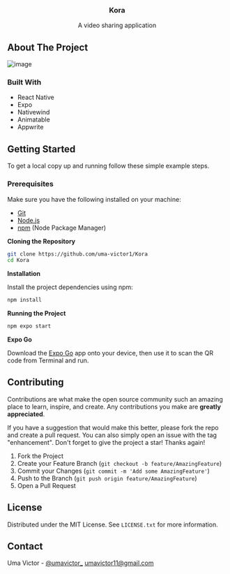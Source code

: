 <!-- Improved compatibility of back to top link: See: https://github.com/othneildrew/Best-README-Template/pull/73 -->

<br />
<div align="center">

<h3 align="center">Kora</h3>

  <p align="center">
    A video sharing application

  </p>
</div>

<!-- ABOUT THE PROJECT -->

## About The Project

![image](https://i.imgur.com/4Lrm8Dx.png)

### Built With

- React Native
- Expo
- Nativewind
- Animatable
- Appwrite

<!-- GETTING STARTED -->

## Getting Started

To get a local copy up and running follow these simple example steps.

### Prerequisites

Make sure you have the following installed on your machine:

- [Git](https://git-scm.com/)
- [Node.js](https://nodejs.org/en)
- [npm](https://www.npmjs.com/) (Node Package Manager)

**Cloning the Repository**

```bash
git clone https://github.com/uma-victor1/Kora
cd Kora
```

**Installation**

Install the project dependencies using npm:

```bash
npm install
```

**Running the Project**

```bash
npm expo start
```

**Expo Go**

Download the [Expo Go](https://expo.dev/go) app onto your device, then use it to scan the QR code from Terminal and run.

<!-- CONTRIBUTING -->

## Contributing

Contributions are what make the open source community such an amazing place to learn, inspire, and create. Any contributions you make are **greatly appreciated**.

If you have a suggestion that would make this better, please fork the repo and create a pull request. You can also simply open an issue with the tag "enhancement".
Don't forget to give the project a star! Thanks again!

1. Fork the Project
2. Create your Feature Branch (`git checkout -b feature/AmazingFeature`)
3. Commit your Changes (`git commit -m 'Add some AmazingFeature'`)
4. Push to the Branch (`git push origin feature/AmazingFeature`)
5. Open a Pull Request

<!-- LICENSE -->

## License

Distributed under the MIT License. See `LICENSE.txt` for more information.

<!-- CONTACT -->

## Contact

Uma Victor - [@umavictor\_](https://twitter.com/umavictor_) umavictor11@gmail.com
